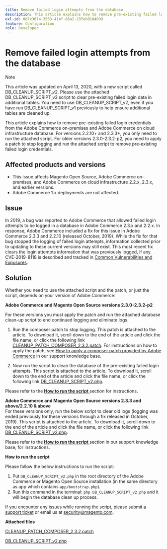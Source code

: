 ```yaml
---
title: Remove failed login attempts from the database
description: This article explains how to remove pre-existing failed login credentials from the Adobe Commerce on-premises and Adobe Commerce on cloud infrastructure database. For versions 2.2.10+ and 2.3.3+, you only need to run the attached script. For older versions 2.3.0-2.3.2-p2, you need to apply a patch to stop logging and run the attached script to remove pre-existing failed login credentials.
exl-id: 0d7e3674-3563-414f-86a2-297eb8104099
feature: Configuration
role: Developer
---
```

# Remove failed login attempts from the database

>[!NOTE]
>
>This article was updated on April 13, 2020, with a new script called DB\_CLEANUP\_SCRIPT\_v2. Please use the attached DB\_CLEANUP\_SCRIPT\_v2 script to clear pre-existing failed login data in additional tables. You need to use DB\_CLEANUP\_SCRIPT\_v2, even if you have run DB\_CLEANUP\_SCRIPT\_v1 previously to help ensure additional tables are cleaned up.

This article explains how to remove pre-existing failed login credentials from the Adobe Commerce on-premises and Adobe Commerce on cloud infrastructure database. For versions 2.2.10+ and 2.3.3+, you only need to run the attached script. For older versions 2.3.0-2.3.2-p2, you need to apply a patch to stop logging and run the attached script to remove pre-existing failed login credentials.

## **Affected products and versions**

* This issue affects Magento Open Source, Adobe Commerce on-premises, and Adobe Commerce on cloud infrastructure 2.2.x, 2.3.x, and earlier versions.
* Adobe Commerce 1.x deployments are not affected.

## Issue

In 2019, a bug was reported to Adobe Commerce that allowed failed login attempts to be logged in a database in Adobe Commerce 2.3.x and 2.2.x. In response, Adobe Commerce included a fix for this issue in Adobe Commerce 2.3.3 and 2.2.10 (released October, 2019). While the fix for that bug stopped the logging of failed login attempts, information collected prior to updating to these current versions may still exist. This most recent fix clears the login attempts information that was previously logged, if any.   CVE-2019-8118 is described and tracked in [Common Vulnerabilities and Exposures](https://cve.mitre.org/cgi-bin/cvename.cgi?name=CVE-2019-8118).

## Solution

Whether you need to use the attached script and the patch, or just the script, depends on your version of Adobe Commerce:

 **Adobe Commerce and Magento Open Source versions 2.3.0-2.3.2-p2**

For these versions you must apply the patch and run the attached database clean-up script to end continued logging and eliminate logs.

1. Run the composer patch to stop logging. This patch is attached to the article. To download it, scroll down to the end of the article and click the file name, or click the following link [CLEANUP\_PATCH\_COMPOSER\_2.3.2.patch](assets/CLEANUP_PATCH_COMPOSER_2.3.2.patch.zip). For instructions on how to apply the patch, see [How to apply a composer patch provided by Adobe Commerce](/help/how-to/general/how-to-apply-a-composer-patch-provided-by-magento.md) in our support knowledge base.

1. Now run the script to clean the database of the pre-existing failed login attempts. This script is attached to the article. To download it, scroll down to the end of the article and click the file name, or click the following link [DB\_CLEANUP\_SCRIPT\_v2.php](assets/DB_CLEANUP_SCRIPT_v2.php.zip).

Please refer to the [ **How to run the script** ](/help/troubleshooting/known-issues-patches-attached/remove-failed-login-attempts-from-the-database.md#run_script) section for instructions.

 **Adobe Commerce and Magento Open Source versions 2.3.3 and above/2.2.10 & above**<br>
For these versions only, run the below script to clear old logs (logging was ended previously for these versions through a fix released in October, 2019). This script is attached to the article. To download it, scroll down to the end of the article and click the file name, or click the following link [DB\_CLEANUP\_SCRIPT\_v2.php](assets/DB_CLEANUP_SCRIPT_v2.php.zip).

Please refer to the [ **How to run the script** ](/help/troubleshooting/known-issues-patches-attached/remove-failed-login-attempts-from-the-database.md#run_script) section in our support knowledge base, for instructions.

 **How to run the script**

Please follow the below instructions to run the script:

1. Put `DB_CLEANUP_SCRIPT_v2.php` in the root directory of the Adobe Commerce or Magento Open Source installation (in the same directory as app which contains `app/bootstrap.php`).
1. Run this command in the terminal: `php DB_CLEANUP_SCRIPT_v2.php` and it will begin the database clean up process.

If you encounter any issues while running the script, please [submit a support ticket](/help/help-center-guide/help-center/magento-help-center-user-guide.md#submit-ticket) or email us at [security@magento.com](mailto:security@magento.com).

 **Attached files**

[CLEANUP\_PATCH\_COMPOSER\_2.3.2.patch](assets/CLEANUP_PATCH_COMPOSER_2.3.2.patch.zip)

[DB\_CLEANUP\_SCRIPT\_v2.php](assets/DB_CLEANUP_SCRIPT_v2.php.zip)
